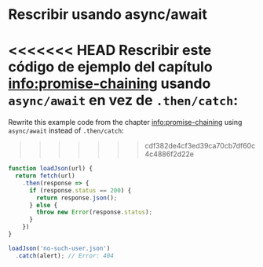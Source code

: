 
# Rescribir usando async/await

<<<<<<< HEAD
Rescribir este código de ejemplo del capítulo <info:promise-chaining> usando `async/await` en vez de `.then/catch`:
=======
Rewrite this example code from the chapter <info:promise-chaining> using `async/await` instead of `.then/catch`:
>>>>>>> cdf382de4cf3ed39ca70cb7df60c4c4886f2d22e

```js run
function loadJson(url) {
  return fetch(url)
    .then(response => {
      if (response.status == 200) {
        return response.json();
      } else {
        throw new Error(response.status);
      }
    })
}

loadJson('no-such-user.json')
  .catch(alert); // Error: 404
```
